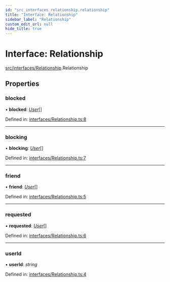 ```yaml
---
id: "src_interfaces_relationship.relationship"
title: "Interface: Relationship"
sidebar_label: "Relationship"
custom_edit_url: null
hide_title: true
---
```


# Interface: Relationship

[src/interfaces/Relationship](../modules/src_interfaces_relationship.md).Relationship

## Properties

### blocked

• **blocked**: [*User*](src_interfaces_user.user.md)[]

Defined in: [interfaces/Relationship.ts:8](https://github.com/xr3ngine/xr3ngine/blob/a16a45d7e/packages/common/src/interfaces/Relationship.ts#L8)

___

### blocking

• **blocking**: [*User*](src_interfaces_user.user.md)[]

Defined in: [interfaces/Relationship.ts:7](https://github.com/xr3ngine/xr3ngine/blob/a16a45d7e/packages/common/src/interfaces/Relationship.ts#L7)

___

### friend

• **friend**: [*User*](src_interfaces_user.user.md)[]

Defined in: [interfaces/Relationship.ts:5](https://github.com/xr3ngine/xr3ngine/blob/a16a45d7e/packages/common/src/interfaces/Relationship.ts#L5)

___

### requested

• **requested**: [*User*](src_interfaces_user.user.md)[]

Defined in: [interfaces/Relationship.ts:6](https://github.com/xr3ngine/xr3ngine/blob/a16a45d7e/packages/common/src/interfaces/Relationship.ts#L6)

___

### userId

• **userId**: *string*

Defined in: [interfaces/Relationship.ts:4](https://github.com/xr3ngine/xr3ngine/blob/a16a45d7e/packages/common/src/interfaces/Relationship.ts#L4)

